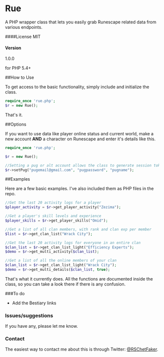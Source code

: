 # Rue
A PHP wrapper class that lets you easily grab Runescape related data from various endpoints.

####License
MIT

#### Version
1.0.0

for PHP 5.4+

##How to Use

To get access to the basic functionality, simply include and initialize the class.

```php
require_once 'rue.php';
$r = new Rue();
```
That's it.

##Options

If you want to use data like player online status and current world, make a new account **AND** a character on Runescape and enter it's details like this.

```php
require_once 'rue.php';

$r = new Rue();

//Setting a pug or alt account allows the class to generate session tokens. 
$r->setPug("pugemail@gmail.com", "pugpassword", "pugname");
```
##Examples

Here are a few basic examples. I've also included them as PHP files in the repo.
```php
//Get the last 20 activity logs for a player
$player_activity = $r->get_player_activity("Zezima");

//Get a player's skill levels and experience
$player_skills = $r->get_player_skills("Omid");

//Get a list of all clan members, with rank and clan exp per member
$list = $r->get_clan_list("Wrack City");

//Get the last 20 activity logs for everyone in an entire clan
$clan_list = $r->get_clan_list_light("Efficiency Experts");
$demo = $r->get_multi_activity($clan_list);

//Get a list of all the online members of your clan
$clan_list = $r->get_clan_list_light("Wrack City");
$demo = $r->get_multi_details($clan_list, true);
```
That's what it currently does. All the functions are documented inside the class, so you can take a look there if there is any confusion.

###To do

* Add the Bestiary links

### Issues/suggestions
If you have any, please let me know.

### Contact
The easiest way to contact me about this is through Twitter: [@RSChetFaker](https://twitter.com/RSChetFaker).
